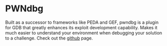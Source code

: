 # PWNdbg

Built as a successor to frameworks like PEDA and GEF, pwndbg is a plugin for GDB that greatly enhances its exploit development capability. Makes it much easier to understand your environment when debugging your solution to a challenge. Check out the [github](https://github.com/pwndbg/pwndbg) page.